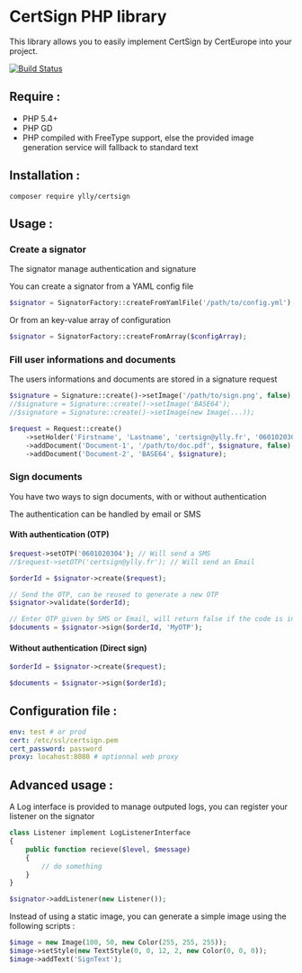 # CertSign PHP library

This library allows you to easily implement CertSign by CertEurope into your project.

[![Build Status](https://travis-ci.org/ylly/certsign.svg?branch=master)](https://travis-ci.org/ylly/certsign)

## Require :

* PHP 5.4+
* PHP GD
* PHP compiled with FreeType support, else the provided image generation service will fallback to standard text

## Installation :

```
composer require ylly/certsign
```

## Usage :

### Create a signator

The signator manage authentication and signature

You can create a signator from a YAML config file
```php
$signator = SignatorFactory::createFromYamlFile('/path/to/config.yml');
```

Or from an key-value array of configuration
```php
$signator = SignatorFactory::createFromArray($configArray);
```

### Fill user informations and documents

The users informations and documents are stored in a signature request

```php
$signature = Signature::create()->setImage('/path/to/sign.png', false);
//$signature = Signature::create()->setImage('BASE64');
//$signature = Signature::create()->setImage(new Image(...));

$request = Request::create()
    ->setHolder('Firstname', 'Lastname', 'certsign@ylly.fr', '0601020304')
    ->addDocument('Document-1', '/path/to/doc.pdf', $signature, false)
    ->addDocument('Document-2', 'BASE64', $signature);
```

### Sign documents

You have two ways to sign documents, with or without authentication

The authentication can be handled by email or SMS

#### With authentication (OTP)

```php
$request->setOTP('0601020304'); // Will send a SMS
//$request->setOTP('certsign@ylly.fr'); // Will send an Email

$orderId = $signator->create($request);

// Send the OTP, can be reused to generate a new OTP
$signator->validate($orderId);

// Enter OTP given by SMS or Email, will return false if the code is invalid
$documents = $signator->sign($orderId, 'MyOTP');
```

#### Without authentication (Direct sign)

```php
$orderId = $signator->create($request);

$documents = $signator->sign($orderId);
```

## Configuration file :

```yaml
env: test # or prod
cert: /etc/ssl/certsign.pem
cert_password: password
proxy: locahost:8080 # optionnal web proxy
```

## Advanced usage :

A Log interface is provided to manage outputed logs, you can register your listener on the signator

```php
class Listener implement LogListenerInterface
{
    public function recieve($level, $message)
    {
        // do something
    }
}

$signator->addListener(new Listener());
```

Instead of using a static image, you can generate a simple image using the following scripts :
```php
$image = new Image(100, 50, new Color(255, 255, 255));
$image->setStyle(new TextStyle(0, 0, 12, 2, new Color(0, 0, 0));
$image->addText('SignText');
```